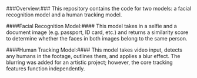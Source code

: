 ###Overview:###
This repository contains the code for two models: a facial recognition model and a human tracking model.

####Facial Recognition Model:####
This model takes in a selfie and a document image (e.g. passport, ID card, etc.) and returns a similarity score to determine whether the faces in both images belong to the same person.

####Human Tracking Model:####
This model takes video input, detects any humans in the footage, outlines them, and applies a blur effect. The blurring was added for an artistic project; however, the core tracking features function independently.

